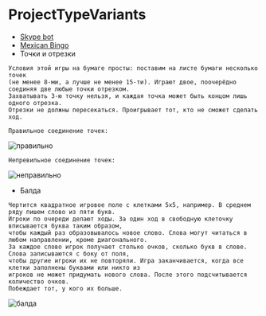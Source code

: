 # ProjectTypeVariants

+ [Skype bot](https://javaprogramminglab.blogspot.com/2016/06/create-skype-bot-in-java.html)
+ [Mexican Bingo](http://www.maravillasoftware.com/loteriamexicana.html)
+ Точки и отрезки

```
Условия этой игры на бумаге просты: поставим на листе бумаги несколько точек 
(не менее 8-ми, а лучше не менее 15-ти). Играют двое, поочерёдно соединяя две любые точки отрезком. 
Захватывать 3-ю точку нельзя, и каждая точка может быть концом лишь одного отрезка. 
Отрезки не должны пересекаться. Проигрывает тот, кто не сможет сделать ход.
```
```Правильное соединение точек:```

![правильно](https://ic.pics.livejournal.com/kubirubi/28849291/1412443/1412443_300.jpg)

```Непревильное соединение точек:```

![неправильно](https://ic.pics.livejournal.com/kubirubi/28849291/1412789/1412789_300.jpg)

+ Балда

```
Чертится квадратное игровое поле с клетками 5x5, например. В среднем ряду пишем слово из пяти букв. 
Игроки по очереди делают ходы. За один ход в свободную клеточку вписывается буква таким образом,
чтобы каждый раз образовывалось новое слово. Слова могут читаться в любом направлении, кроме диагонального. 
За каждое слово игрок получает столько очков, сколько букв в слове. Слова записываются с боку от поля, 
чтобы другие игроки их не повторяли. Игра заканчивается, когда все клетки заполнены буквами или никто из 
игроков не может придумать нового слова. После этого подсчитывается количество очков. 
Побеждает тот, у кого их больше.
```

![балда](http://add-hobby.ru/assets/img/games/balda.jpg)
